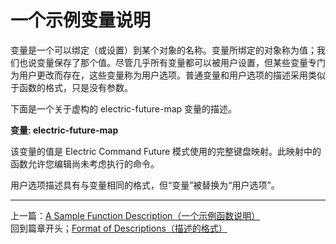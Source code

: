 # 一个示例变量说明
变量是一个可以绑定（或设置）到某个对象的名称。变量所绑定的对象称为值；我们也说变量保存了那个值。尽管几乎所有变量都可以被用户设置，但某些变量专门为用户更改而存在，这些变量称为用户选项。普通变量和用户选项的描述采用类似于函数的格式，只是没有参数。  

下面是一个关于虚构的 electric-future-map 变量的描述。  

**变量: electric-future-map**  

该变量的值是 Electric Command Future 模式使用的完整键盘映射。此映射中的函数允许您编辑尚未考虑执行的命令。  

用户选项描述具有与变量相同的格式，但“变量”被替换为“用户选项”。  
************************************************************
上一篇：[A Sample Function Description（一个示例函数说明）](./1.3.7.1-A_Sample_Function_Description（一个示例函数说明）.md)  
回到篇章开头；[Format of Descriptions（描述的格式）](./1.3.7-Format_of_Descriptions（描述的格式）.md)
